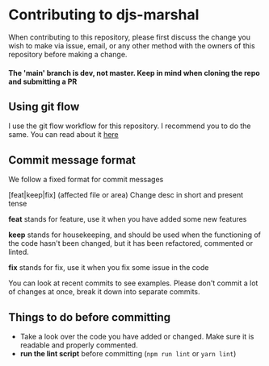 # Contributing to djs-marshal

When contributing to this repository, please first discuss the change you wish to make via issue, email, or any other method with the owners of this repository before making a change.

#### The 'main' branch is dev, not master. Keep in mind when cloning the repo and submitting a PR

## Using git flow

I use the git flow workflow for this repository. I recommend you to do the same. You can read about it [here](https://www.atlassian.com/git/tutorials/comparing-workflows/gitflow-workflow#:~:text=The%20overall%20flow%20of%20Gitflow,branch%20is%20created%20from%20main&text=When%20a%20feature%20is%20complete%20it%20is%20merged%20into%20the,branch%20is%20created%20from%20main)

## Commit message format

We follow a fixed format for commit messages

[feat|keep|fix] (affected file or area) Change desc in short and present tense

**feat** stands for feature, use it when you have added some new features

**keep** stands for housekeeping, and should be used when the functioning of the code hasn't been changed, but it has been refactored, commented or linted.

**fix** stands for fix, use it when you fix some issue in the code

You can look at recent commits to see examples. Please don't commit a lot of changes at once, break it down into separate commits.

## Things to do before committing

- Take a look over the code you have added or changed. Make sure it is readable and properly commented.
- **run the lint script** before committing (`npm run lint` or `yarn lint`)
